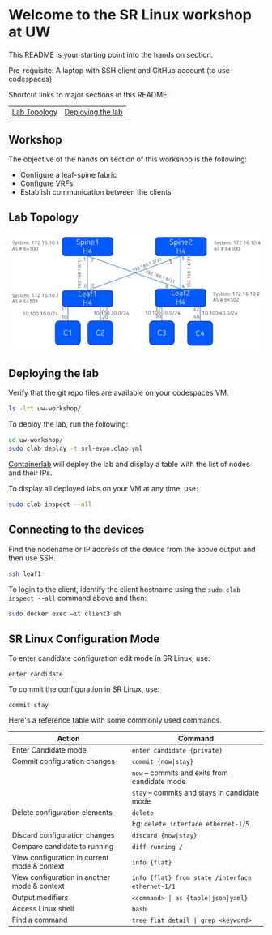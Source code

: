 # Welcome to the SR Linux workshop at UW

This README is your starting point into the hands on section.

Pre-requisite: A laptop with SSH client and GitHub account (to use codespaces)

Shortcut links to major sections in this README:

|   |   |
|---|---|
| [Lab Topology](#lab-topology) | [Deploying the lab](#deploying-the-lab) |

## Workshop
The objective of the hands on section of this workshop is the following:
- Configure a leaf-spine fabric
- Configure VRFs
- Establish communication between the clients

## Lab Topology

![image](lab-topology.jpg)

## Deploying the lab

Verify that the git repo files are available on your codespaces VM.

```bash
ls -lrt uw-workshop/
```

To deploy the lab, run the following:

```bash
cd uw-workshop/
sudo clab deploy -t srl-evpn.clab.yml
```

[Containerlab](https://containerlab.dev/) will deploy the lab and display a table with the list of nodes and their IPs.

To display all deployed labs on your VM at any time, use:

```bash
sudo clab inspect --all
```

## Connecting to the devices

Find the nodename or IP address of the device from the above output and then use SSH.

```bash
ssh leaf1
```

To login to the client, identify the client hostname using the `sudo clab inspect --all` command above and then:

```bash
sudo docker exec –it client3 sh
```

## SR Linux Configuration Mode

To enter candidate configuration edit mode in SR Linux, use:

```srl
enter candidate
```

To commit the configuration in SR Linux, use:

```srl
commit stay
```

Here's a reference table with some commonly used commands.

| Action | Command |
| --- | --- |
| Enter Candidate mode | `enter candidate {private}` |
| Commit configuration changes | `commit {now\|stay}` |
| | `now` – commits and exits from candidate mode |
| | `stay` – commits and stays in candidate mode |
| Delete configuration elements | `delete` |
| | Eg: `delete interface ethernet-1/5` |
| Discard configuration changes | `discard {now\|stay}` |
| Compare candidate to running | `diff running /` |
| View configuration in current mode & context | `info {flat}` |
| View configuration in another mode & context | `info {flat} from state /interface ethernet-1/1` |
| Output modifiers | `<command> \| as {table\|json\|yaml}` |
| Access Linux shell | `bash` |
| Find a command | `tree flat detail \| grep <keyword>` |

